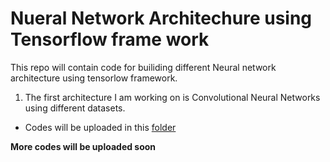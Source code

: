 # Nueral Network Architechure using Tensorflow frame work


This repo will contain code for builiding different Neural network architecture using tensorlow framework.

1) The first architecture I am working on is Convolutional Neural Networks using different datasets.
  - Codes will be uploaded in this [folder](https://github.com/arpitj07/Tensorflow/tree/master/CNN)
  
  
**More codes will be uploaded soon**
